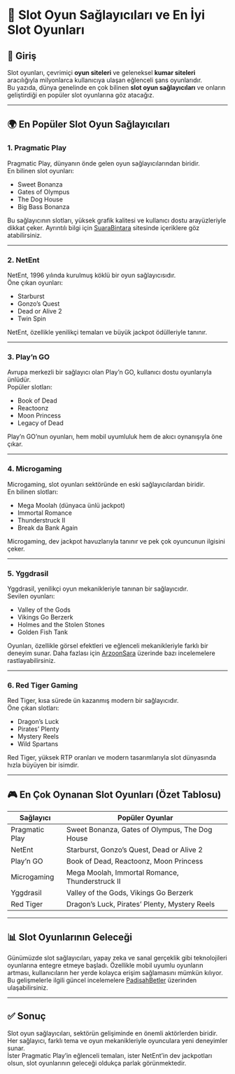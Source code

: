 # 🎰 Slot Oyun Sağlayıcıları ve En İyi Slot Oyunları

## 📖 Giriş
Slot oyunları, çevrimiçi **oyun siteleri** ve geleneksel **kumar siteleri** aracılığıyla milyonlarca kullanıcıya ulaşan eğlenceli şans oyunlarıdır.  
Bu yazıda, dünya genelinde en çok bilinen **slot oyun sağlayıcıları** ve onların geliştirdiği en popüler slot oyunlarına göz atacağız.

---

## 🌍 En Popüler Slot Oyun Sağlayıcıları

### 1. **Pragmatic Play**
Pragmatic Play, dünyanın önde gelen oyun sağlayıcılarından biridir.  
En bilinen slot oyunları:  
- Sweet Bonanza  
- Gates of Olympus  
- The Dog House  
- Big Bass Bonanza  

Bu sağlayıcının slotları, yüksek grafik kalitesi ve kullanıcı dostu arayüzleriyle dikkat çeker. Ayrıntılı bilgi için [SuaraBintara](https://suarabintara.com/) sitesinde içeriklere göz atabilirsiniz.

---

### 2. **NetEnt**
NetEnt, 1996 yılında kurulmuş köklü bir oyun sağlayıcısıdır.  
Öne çıkan oyunları:  
- Starburst  
- Gonzo’s Quest  
- Dead or Alive 2  
- Twin Spin  

NetEnt, özellikle yenilikçi temaları ve büyük jackpot ödülleriyle tanınır.

---

### 3. **Play’n GO**
Avrupa merkezli bir sağlayıcı olan Play’n GO, kullanıcı dostu oyunlarıyla ünlüdür.  
Popüler slotları:  
- Book of Dead  
- Reactoonz  
- Moon Princess  
- Legacy of Dead  

Play’n GO’nun oyunları, hem mobil uyumluluk hem de akıcı oynanışıyla öne çıkar.

---

### 4. **Microgaming**
Microgaming, slot oyunları sektöründe en eski sağlayıcılardan biridir.  
En bilinen slotları:  
- Mega Moolah (dünyaca ünlü jackpot)  
- Immortal Romance  
- Thunderstruck II  
- Break da Bank Again  

Microgaming, dev jackpot havuzlarıyla tanınır ve pek çok oyuncunun ilgisini çeker.

---

### 5. **Yggdrasil**
Yggdrasil, yenilikçi oyun mekanikleriyle tanınan bir sağlayıcıdır.  
Sevilen oyunları:  
- Valley of the Gods  
- Vikings Go Berzerk  
- Holmes and the Stolen Stones  
- Golden Fish Tank  

Oyunları, özellikle görsel efektleri ve eğlenceli mekanikleriyle farklı bir deneyim sunar. Daha fazlası için [ArzoonSara](https://arzoonsara.com/) üzerinde bazı incelemelere rastlayabilirsiniz.

---

### 6. **Red Tiger Gaming**
Red Tiger, kısa sürede ün kazanmış modern bir sağlayıcıdır.  
Öne çıkan slotları:  
- Dragon’s Luck  
- Pirates’ Plenty  
- Mystery Reels  
- Wild Spartans  

Red Tiger, yüksek RTP oranları ve modern tasarımlarıyla slot dünyasında hızla büyüyen bir isimdir.

---

## 🎮 En Çok Oynanan Slot Oyunları (Özet Tablosu)

| Sağlayıcı       | Popüler Oyunlar                           |
|-----------------|-------------------------------------------|
| Pragmatic Play  | Sweet Bonanza, Gates of Olympus, The Dog House |
| NetEnt          | Starburst, Gonzo’s Quest, Dead or Alive 2 |
| Play’n GO       | Book of Dead, Reactoonz, Moon Princess    |
| Microgaming     | Mega Moolah, Immortal Romance, Thunderstruck II |
| Yggdrasil       | Valley of the Gods, Vikings Go Berzerk    |
| Red Tiger       | Dragon’s Luck, Pirates’ Plenty, Mystery Reels |

---

## 📊 Slot Oyunlarının Geleceği
Günümüzde slot sağlayıcıları, yapay zeka ve sanal gerçeklik gibi teknolojileri oyunlarına entegre etmeye başladı. Özellikle mobil uyumlu oyunların artması, kullanıcıların her yerde kolayca erişim sağlamasını mümkün kılıyor.  
Bu gelişmelerle ilgili güncel incelemelere [PadisahBetler](https://padisahbetler.com/) üzerinden ulaşabilirsiniz.

---

## ✅ Sonuç
Slot oyun sağlayıcıları, sektörün gelişiminde en önemli aktörlerden biridir. Her sağlayıcı, farklı tema ve oyun mekanikleriyle oyunculara yeni deneyimler sunar.  
İster Pragmatic Play’in eğlenceli temaları, ister NetEnt’in dev jackpotları olsun, slot oyunlarının geleceği oldukça parlak görünmektedir.  
